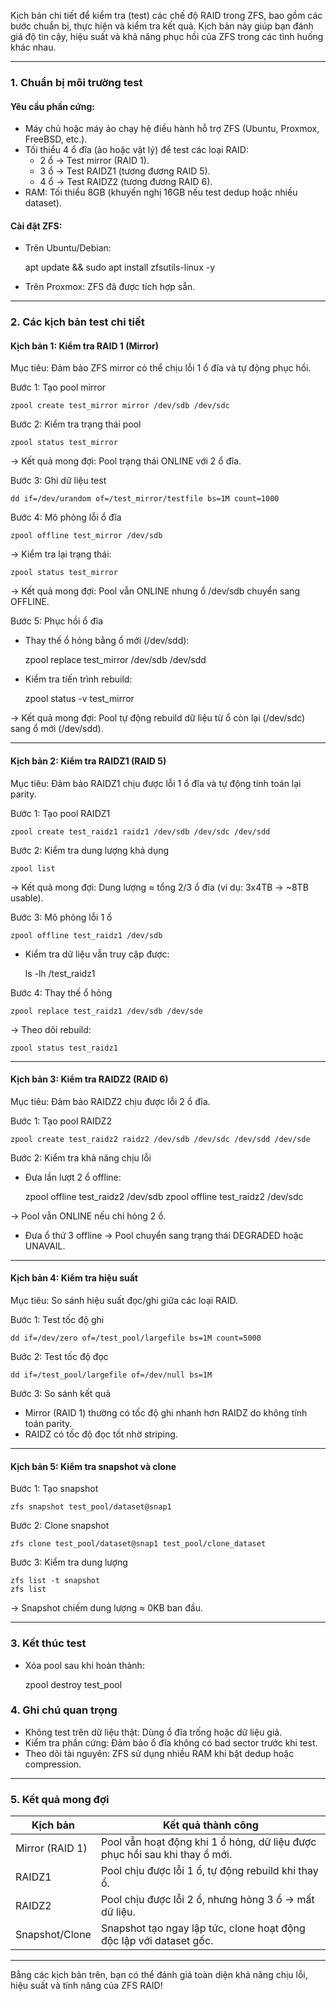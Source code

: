 
Kịch bản chi tiết để kiểm tra (test) các chế độ RAID trong ZFS, bao gồm các bước chuẩn bị, thực hiện và kiểm tra kết quả. Kịch bản này giúp bạn đánh giá độ tin cậy, hiệu suất và khả năng phục hồi của ZFS trong các tình huống khác nhau.

---

### 1. Chuẩn bị môi trường test
#### Yêu cầu phần cứng:
- Máy chủ hoặc máy ảo chạy hệ điều hành hỗ trợ ZFS (Ubuntu, Proxmox, FreeBSD, etc.).
- Tối thiểu 4 ổ đĩa (ảo hoặc vật lý) để test các loại RAID:
  - 2 ổ → Test mirror (RAID 1).
  - 3 ổ → Test RAIDZ1 (tương đương RAID 5).
  - 4 ổ → Test RAIDZ2 (tương đương RAID 6).
- RAM: Tối thiểu 8GB (khuyến nghị 16GB nếu test dedup hoặc nhiều dataset).

#### Cài đặt ZFS:
- Trên Ubuntu/Debian:
 
    apt update && sudo apt install zfsutils-linux -y
  
- Trên Proxmox: ZFS đã được tích hợp sẵn.

---

### 2. Các kịch bản test chi tiết

#### Kịch bản 1: Kiểm tra RAID 1 (Mirror)
Mục tiêu: Đảm bảo ZFS mirror có thể chịu lỗi 1 ổ đĩa và tự động phục hồi.

Bước 1: Tạo pool mirror

    zpool create test_mirror mirror /dev/sdb /dev/sdc

Bước 2: Kiểm tra trạng thái pool

    zpool status test_mirror

→ Kết quả mong đợi: Pool trạng thái ONLINE với 2 ổ đĩa.

Bước 3: Ghi dữ liệu test

    dd if=/dev/urandom of=/test_mirror/testfile bs=1M count=1000

Bước 4: Mô phỏng lỗi ổ đĩa

    zpool offline test_mirror /dev/sdb

→ Kiểm tra lại trạng thái:

    zpool status test_mirror

→ Kết quả mong đợi: Pool vẫn ONLINE nhưng ổ /dev/sdb chuyển sang OFFLINE.

Bước 5: Phục hồi ổ đĩa
- Thay thế ổ hỏng bằng ổ mới (/dev/sdd):
 
    zpool replace test_mirror /dev/sdb /dev/sdd
  
- Kiểm tra tiến trình rebuild:
 
    zpool status -v test_mirror
  
→ Kết quả mong đợi: Pool tự động rebuild dữ liệu từ ổ còn lại (/dev/sdc) sang ổ mới (/dev/sdd).

---

#### Kịch bản 2: Kiểm tra RAIDZ1 (RAID 5)
Mục tiêu: Đảm bảo RAIDZ1 chịu được lỗi 1 ổ đĩa và tự động tính toán lại parity.

Bước 1: Tạo pool RAIDZ1

    zpool create test_raidz1 raidz1 /dev/sdb /dev/sdc /dev/sdd

Bước 2: Kiểm tra dung lượng khả dụng

    zpool list

→ Kết quả mong đợi: Dung lượng ≈ tổng 2/3 ổ đĩa (ví dụ: 3x4TB → ~8TB usable).

Bước 3: Mô phỏng lỗi 1 ổ

    zpool offline test_raidz1 /dev/sdb

- Kiểm tra dữ liệu vẫn truy cập được:
 
    ls -lh /test_raidz1
  
Bước 4: Thay thế ổ hỏng

    zpool replace test_raidz1 /dev/sdb /dev/sde

→ Theo dõi rebuild:

    zpool status test_raidz1
---

#### Kịch bản 3: Kiểm tra RAIDZ2 (RAID 6)

Mục tiêu: Đảm bảo RAIDZ2 chịu được lỗi 2 ổ đĩa.

Bước 1: Tạo pool RAIDZ2

    zpool create test_raidz2 raidz2 /dev/sdb /dev/sdc /dev/sdd /dev/sde

Bước 2: Kiểm tra khả năng chịu lỗi

- Đưa lần lượt 2 ổ offline:
 
    zpool offline test_raidz2 /dev/sdb
    zpool offline test_raidz2 /dev/sdc
  
→ Pool vẫn ONLINE nếu chỉ hỏng 2 ổ.

- Đưa ổ thứ 3 offline → Pool chuyển sang trạng thái DEGRADED hoặc UNAVAIL.

---

#### Kịch bản 4: Kiểm tra hiệu suất

Mục tiêu: So sánh hiệu suất đọc/ghi giữa các loại RAID.

Bước 1: Test tốc độ ghi

    dd if=/dev/zero of=/test_pool/largefile bs=1M count=5000

Bước 2: Test tốc độ đọc

    dd if=/test_pool/largefile of=/dev/null bs=1M

Bước 3: So sánh kết quả

- Mirror (RAID 1) thường có tốc độ ghi nhanh hơn RAIDZ do không tính toán parity.
- RAIDZ có tốc độ đọc tốt nhờ striping.

---

#### Kịch bản 5: Kiểm tra snapshot và clone

Bước 1: Tạo snapshot

    zfs snapshot test_pool/dataset@snap1

Bước 2: Clone snapshot

    zfs clone test_pool/dataset@snap1 test_pool/clone_dataset

Bước 3: Kiểm tra dung lượng

    zfs list -t snapshot
    zfs list

→ Snapshot chiếm dung lượng ≈ 0KB ban đầu.

---

### 3. Kết thúc test

- Xóa pool sau khi hoàn thành:
 
    zpool destroy test_pool

### 4. Ghi chú quan trọng

- Không test trên dữ liệu thật: Dùng ổ đĩa trống hoặc dữ liệu giả.
- Kiểm tra phần cứng: Đảm bảo ổ đĩa không có bad sector trước khi test.
- Theo dõi tài nguyên: ZFS sử dụng nhiều RAM khi bật dedup hoặc compression.

---

### 5. Kết quả mong đợi
| Kịch bản          | Kết quả thành công                                                                 |
|------------------------|---------------------------------------------------------------------------------------|
| Mirror (RAID 1)        | Pool vẫn hoạt động khi 1 ổ hỏng, dữ liệu được phục hồi sau khi thay ổ mới.            |
| RAIDZ1                 | Pool chịu được lỗi 1 ổ, tự động rebuild khi thay ổ.                                   |
| RAIDZ2                 | Pool chịu được lỗi 2 ổ, nhưng hỏng 3 ổ → mất dữ liệu.                                |
| Snapshot/Clone         | Snapshot tạo ngay lập tức, clone hoạt động độc lập với dataset gốc.                  |

---

Bằng các kịch bản trên, bạn có thể đánh giá toàn diện khả năng chịu lỗi, hiệu suất và tính năng của ZFS RAID!